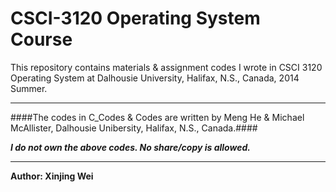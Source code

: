 CSCI-3120 Operating System Course
=========

This repository contains materials & assignment codes I wrote in CSCI 3120 Operating System at Dalhousie University, Halifax, N.S., Canada, 2014 Summer.

***

####The codes in C_Codes & Codes are written by Meng He & Michael McAllister, Dalhousie Unibersity, Halifax, N.S., Canada.####

***I do not own the above codes. No share/copy is allowed.***

***
**Author: Xinjing Wei**
